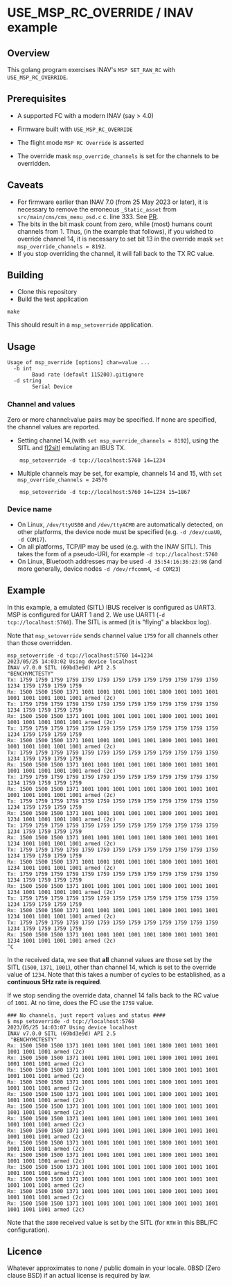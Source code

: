 # USE_MSP_RC_OVERRIDE / INAV example

## Overview

This golang program exercises INAV's  `MSP SET_RAW_RC` with `USE_MSP_RC_OVERRIDE`.

## Prerequisites

* A supported FC with a modern INAV (say > 4.0)
* Firmware built with  `USE_MSP_RC_OVERRIDE`


* The flight mode `MSP RC Override` is asserted
* The override mask `msp_override_channels` is set for the channels to be overridden.

## Caveats

* For firmware earlier than INAV 7.0 (from 25 May 2023 or later), it is necessary to remove the erroneous `_Static_asset` from `src/main/cms/cms_menu_osd.c` c. line 333. See [PR](https://github.com/iNavFlight/inav/pull/9077).
* The bits in the bit mask count from zero, while (most) humans count channels from 1. Thus, (in the example that follows), if you wished to override channel 14, it is necessary to set bit 13 in the override mask `set msp_override_channels = 8192`.
* If you stop overriding the channel, it will fall back to the TX RC value.

## Building

* Clone this repository
* Build the test application

 ```
 make
 ```

This should result in a `msp_setoverride` application.

## Usage

```
Usage of msp_override [options] chan=value ...
  -b int
    	Baud rate (default 115200).gitignore
  -d string
    	Serial Device
```

### Channel and values

Zero or more channel:value pairs may be specified. If none are specified, the channel values are reported.

* Setting channel 14,(with  `set msp_override_channels = 8192`), using the SITL and [fl2sitl](https://github.com/stronnag/bbl2kml/wiki/fl2sitl) emulating an IBUS TX.

```
    msp_setoverride -d tcp://localhost:5760 14=1234
```

* Multiple channels may be set, for example, channels 14 and 15, with  `set msp_override_channels = 24576`

```
    msp_setoverride -d tcp://localhost:5760 14=1234 15=1867
```
### Device name

* On Linux, `/dev/ttyUSB0` and `/dev/ttyACM0` are automatically detected, on other platforms, the device node must be specified (e.g. `-d /dev/cuaU0`, `-d COM17`).
* On all platforms, TCP/IP may be used (e.g. with the INAV SITL). This takes the form of a pseudo-URI, for example `-d tcp://localhost:5760`
* On Linux, Bluetooth addresses may be used `-d 35:54:16:36:23:98` (and more generally, device nodes `-d /dev/rfcomm4`, `-d COM23`)


## Example

In this example, a emulated (SITL) IBUS receiver is configured as UART3. MSP is configured for UART 1 and 2. We use UART1 (`-d tcp://localhost:5760`). The SITL is armed (it is "flying" a blackbox log).

Note that `msp_setoverride` sends channel value `1759` for all channels other than those overridden.

```
msp_setoverride -d tcp://localhost:5760 14=1234
2023/05/25 14:03:02 Using device localhost
INAV v7.0.0 SITL (69bd3e9d) API 2.5
"BENCHYMCTESTY"
Tx: 1759 1759 1759 1759 1759 1759 1759 1759 1759 1759 1759 1759 1759 1234 1759 1759 1759 1759
Rx: 1500 1500 1500 1371 1001 1001 1001 1001 1001 1800 1001 1001 1001 1001 1001 1001 1001 1001 armed (2c)
Tx: 1759 1759 1759 1759 1759 1759 1759 1759 1759 1759 1759 1759 1759 1234 1759 1759 1759 1759
Rx: 1500 1500 1500 1371 1001 1001 1001 1001 1001 1800 1001 1001 1001 1001 1001 1001 1001 1001 armed (2c)
Tx: 1759 1759 1759 1759 1759 1759 1759 1759 1759 1759 1759 1759 1759 1234 1759 1759 1759 1759
Rx: 1500 1500 1500 1371 1001 1001 1001 1001 1001 1800 1001 1001 1001 1001 1001 1001 1001 1001 armed (2c)
Tx: 1759 1759 1759 1759 1759 1759 1759 1759 1759 1759 1759 1759 1759 1234 1759 1759 1759 1759
Rx: 1500 1500 1500 1371 1001 1001 1001 1001 1001 1800 1001 1001 1001 1001 1001 1001 1001 1001 armed (2c)
Tx: 1759 1759 1759 1759 1759 1759 1759 1759 1759 1759 1759 1759 1759 1234 1759 1759 1759 1759
Rx: 1500 1500 1500 1371 1001 1001 1001 1001 1001 1800 1001 1001 1001 1001 1001 1001 1001 1001 armed (2c)
Tx: 1759 1759 1759 1759 1759 1759 1759 1759 1759 1759 1759 1759 1759 1234 1759 1759 1759 1759
Rx: 1500 1500 1500 1371 1001 1001 1001 1001 1001 1800 1001 1001 1001 1234 1001 1001 1001 1001 armed (2c)
Tx: 1759 1759 1759 1759 1759 1759 1759 1759 1759 1759 1759 1759 1759 1234 1759 1759 1759 1759
Rx: 1500 1500 1500 1371 1001 1001 1001 1001 1001 1800 1001 1001 1001 1234 1001 1001 1001 1001 armed (2c)
Tx: 1759 1759 1759 1759 1759 1759 1759 1759 1759 1759 1759 1759 1759 1234 1759 1759 1759 1759
Rx: 1500 1500 1500 1371 1001 1001 1001 1001 1001 1800 1001 1001 1001 1234 1001 1001 1001 1001 armed (2c)
Tx: 1759 1759 1759 1759 1759 1759 1759 1759 1759 1759 1759 1759 1759 1234 1759 1759 1759 1759
Rx: 1500 1500 1500 1371 1001 1001 1001 1001 1001 1800 1001 1001 1001 1234 1001 1001 1001 1001 armed (2c)
Tx: 1759 1759 1759 1759 1759 1759 1759 1759 1759 1759 1759 1759 1759 1234 1759 1759 1759 1759
Rx: 1500 1500 1500 1371 1001 1001 1001 1001 1001 1800 1001 1001 1001 1234 1001 1001 1001 1001 armed (2c)
Tx: 1759 1759 1759 1759 1759 1759 1759 1759 1759 1759 1759 1759 1759 1234 1759 1759 1759 1759
Rx: 1500 1500 1500 1371 1001 1001 1001 1001 1001 1800 1001 1001 1001 1234 1001 1001 1001 1001 armed (2c)
^C
```
In the received data, we see that **all** channel values are those set by the SITL (`1500`, `1371`, `1001`), other than channel 14, which is set to the override value of `1234`. Note that this takes a number of cycles to be established, as a **continuous 5Hz rate is required**.

If we stop sending the override data, channel 14 falls back to the RC value of `1001`. At no time, does the FC use the `1759` value.

```
### No channels, just report values and status ####
$ msp_setoverride -d tcp://localhost:5760
2023/05/25 14:03:07 Using device localhost
INAV v7.0.0 SITL (69bd3e9d) API 2.5
 "BENCHYMCTESTY"
Rx: 1500 1500 1500 1371 1001 1001 1001 1001 1001 1800 1001 1001 1001 1001 1001 1001 armed (2c)
Rx: 1500 1500 1500 1371 1001 1001 1001 1001 1001 1800 1001 1001 1001 1001 1001 1001 armed (2c)
Rx: 1500 1500 1500 1371 1001 1001 1001 1001 1001 1800 1001 1001 1001 1001 1001 1001 armed (2c)
Rx: 1500 1500 1500 1371 1001 1001 1001 1001 1001 1800 1001 1001 1001 1001 1001 1001 armed (2c)
Rx: 1500 1500 1500 1371 1001 1001 1001 1001 1001 1800 1001 1001 1001 1001 1001 1001 armed (2c)
Rx: 1500 1500 1500 1371 1001 1001 1001 1001 1001 1800 1001 1001 1001 1001 1001 1001 armed (2c)
Rx: 1500 1500 1500 1371 1001 1001 1001 1001 1001 1800 1001 1001 1001 1001 1001 1001 armed (2c)
Rx: 1500 1500 1500 1371 1001 1001 1001 1001 1001 1800 1001 1001 1001 1001 1001 1001 armed (2c)
Rx: 1500 1500 1500 1371 1001 1001 1001 1001 1001 1800 1001 1001 1001 1001 1001 1001 armed (2c)
Rx: 1500 1500 1500 1371 1001 1001 1001 1001 1001 1800 1001 1001 1001 1001 1001 1001 armed (2c)
Rx: 1500 1500 1500 1371 1001 1001 1001 1001 1001 1800 1001 1001 1001 1001 1001 1001 armed (2c)
Rx: 1500 1500 1500 1371 1001 1001 1001 1001 1001 1800 1001 1001 1001 1001 1001 1001 armed (2c)
Rx: 1500 1500 1500 1371 1001 1001 1001 1001 1001 1800 1001 1001 1001 1001 1001 1001 armed (2c)
Rx: 1500 1500 1500 1371 1001 1001 1001 1001 1001 1800 1001 1001 1001 1001 1001 1001 armed (2c)
```

Note that the `1800` received value is set by the SITL (for `RTH` in this BBL/FC configuration).

## Licence

Whatever approximates to none / public domain in your locale. 0BSD (Zero clause BSD)  if an actual license is required by law.
